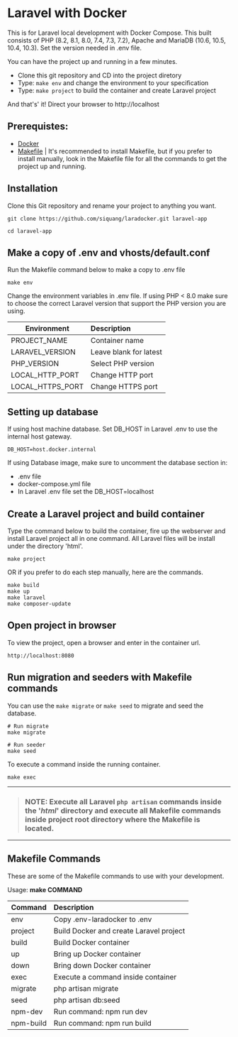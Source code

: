 # Laravel with Docker
This is for Laravel local development with Docker Compose. This built consists of PHP (8.2, 8.1, 8.0, 7.4, 7.3, 7.2), Apache and MariaDB (10.6, 10.5, 10.4, 10.3). Set the version needed in .env file. 

You can have the project up and running in a few minutes.
- Clone this git repository and CD into the project diretory
- Type: `make env` and change the environment to your specification
- Type: `make project` to build the container and create Laravel project

And that's' it! Direct your browser to http://localhost

## Prerequistes:
- [Docker](https://www.docker.com/products/docker-desktop/)
- [Makefile](https://www.gnu.org/software/make/) | It's recommended to install Makefile, but if you prefer to install manually, look in the Makefile file for all the commands to get the project up and running.

## Installation
Clone this Git repository and rename your project to anything you want.
``` 
git clone https://github.com/siquang/laradocker.git laravel-app

cd laravel-app
```

## Make a copy of .env and vhosts/default.conf
Run the Makefile command below to make a copy to .env file
```
make env
```

Change the environment variables in .env file. If using PHP < 8.0 make sure to choose the correct Laravel version that support the PHP version you are using.

| Environment       | Description               |
|-------------------|:--------------------------|
| PROJECT_NAME      | Container name            |
| LARAVEL_VERSION   | Leave blank for latest    |
| PHP_VERSION       | Select PHP version        |
| LOCAL_HTTP_PORT   | Change HTTP port          |
| LOCAL_HTTPS_PORT  | Change HTTPS port         |

## Setting up database
If using host machine database. Set DB_HOST in Laravel .env to use the internal host gateway.
```
DB_HOST=host.docker.internal
```

If using Database image, make sure to uncomment the database section in:
- .env file
- docker-compose.yml file
- In Laravel .env file set the DB_HOST=localhost

## Create a Laravel project and build container
Type the command below to build the container, fire up the webserver and install Laravel project all in one command. All Laravel files will be install under the directory 'html'.
```
make project
```

OR if you prefer to do each step manually, here are the commands.
```
make build
make up
make laravel
make composer-update
```

## Open project in browser
To view the project, open a browser and enter in the container url.
```
http://localhost:8080
```

## Run migration and seeders with Makefile commands
You can use the `make migrate` or `make seed` to migrate and seed the database.
```
# Run migrate
make migrate

# Run seeder
make seed
```

To execute a command inside the running container.
```
make exec
```

---
> ### NOTE: Execute all Laravel `php artisan` commands inside the '*html*' directory and execute all Makefile commands inside project root directory where the Makefile is located.
---

## Makefile Commands
These are some of the Makefile commands to use with your development.

Usage: **make COMMAND**

| Command   | Description                             |
| --------- | :---------------------------------------|
| env       | Copy .env-laradocker to .env            |
| project   | Build Docker and create Laravel project |
| build     | Build Docker container                  |
| up        | Bring up Docker container               |
| down      | Bring down Docker container             |
| exec      | Execute a command inside container      |
| migrate   | php artisan migrate                     |
| seed      | php artisan db:seed                     |
| npm-dev   | Run command: npm run dev                |
| npm-build | Run command: npm run build              |
